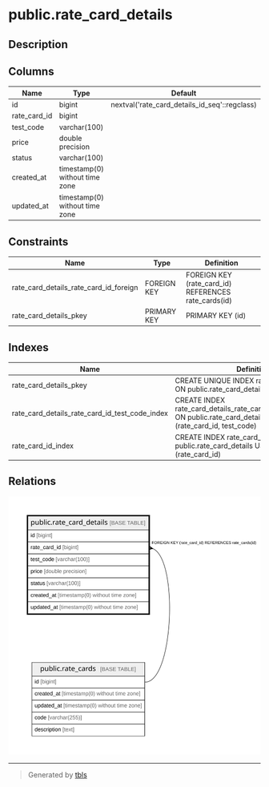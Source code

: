 # public.rate_card_details

## Description

## Columns

| Name | Type | Default | Nullable | Children | Parents | Comment |
| ---- | ---- | ------- | -------- | -------- | ------- | ------- |
| id | bigint | nextval('rate_card_details_id_seq'::regclass) | false |  |  |  |
| rate_card_id | bigint |  | false |  | [public.rate_cards](public.rate_cards.md) |  |
| test_code | varchar(100) |  | false |  |  |  |
| price | double precision |  | false |  |  |  |
| status | varchar(100) |  | false |  |  |  |
| created_at | timestamp(0) without time zone |  | true |  |  |  |
| updated_at | timestamp(0) without time zone |  | true |  |  |  |

## Constraints

| Name | Type | Definition |
| ---- | ---- | ---------- |
| rate_card_details_rate_card_id_foreign | FOREIGN KEY | FOREIGN KEY (rate_card_id) REFERENCES rate_cards(id) |
| rate_card_details_pkey | PRIMARY KEY | PRIMARY KEY (id) |

## Indexes

| Name | Definition |
| ---- | ---------- |
| rate_card_details_pkey | CREATE UNIQUE INDEX rate_card_details_pkey ON public.rate_card_details USING btree (id) |
| rate_card_details_rate_card_id_test_code_index | CREATE INDEX rate_card_details_rate_card_id_test_code_index ON public.rate_card_details USING btree (rate_card_id, test_code) |
| rate_card_id_index | CREATE INDEX rate_card_id_index ON public.rate_card_details USING btree (rate_card_id) |

## Relations

![er](public.rate_card_details.svg)

---

> Generated by [tbls](https://github.com/k1LoW/tbls)
